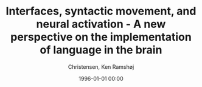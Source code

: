 ---
layout: post
title: Interfaces, syntactic movement, and neural activation - A new perspective on the implementation of language in the brain

date: 1996-01-01 00:00
author: Christensen, Ken Ramshøj
tags: ["broca's area","interfaces","language","movement","syntax","temporal cortex"]
journal: Journal of Neurolinguistics

link: https://doi.org/10.1016/j.jneuroling.2007.01.002

year: 2008
---